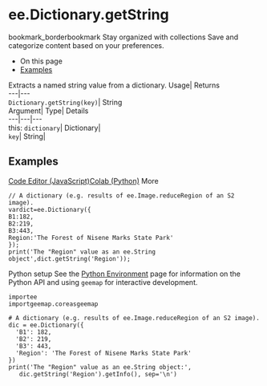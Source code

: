  
#  ee.Dictionary.getString 
bookmark_borderbookmark Stay organized with collections  Save and categorize content based on your preferences.
  * On this page
  * [Examples](https://developers.google.com/earth-engine/apidocs/ee-dictionary-getstring#examples)


Extracts a named string value from a dictionary. 
Usage| Returns  
---|---  
`Dictionary.getString(key)`| String  
Argument| Type| Details  
---|---|---  
this: `dictionary`| Dictionary|   
`key`| String|   
## Examples
[Code Editor (JavaScript)](https://developers.google.com/earth-engine/apidocs/ee-dictionary-getstring#code-editor-javascript-sample)[Colab (Python)](https://developers.google.com/earth-engine/apidocs/ee-dictionary-getstring#colab-python-sample) More
```
// A dictionary (e.g. results of ee.Image.reduceRegion of an S2 image).
vardict=ee.Dictionary({
B1:182,
B2:219,
B3:443,
Region:'The Forest of Nisene Marks State Park'
});
print('The "Region" value as an ee.String object',dict.getString('Region'));
```
Python setup
See the [ Python Environment](https://developers.google.com/earth-engine/guides/python_install) page for information on the Python API and using `geemap` for interactive development.
```
importee
importgeemap.coreasgeemap
```
```
# A dictionary (e.g. results of ee.Image.reduceRegion of an S2 image).
dic = ee.Dictionary({
  'B1': 182,
  'B2': 219,
  'B3': 443,
  'Region': 'The Forest of Nisene Marks State Park'
})
print('The "Region" value as an ee.String object:',
   dic.getString('Region').getInfo(), sep='\n')
```

